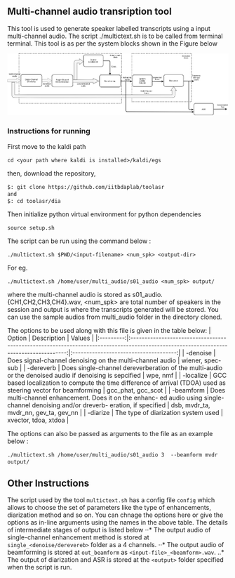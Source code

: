 ## Multi-channel audio transription tool
This tool is used to generate speaker labelled transcripts using a input multi-channel audio. The script ./multictext.sh is to be called from terminal terminal. This tool is as per the system blocks shown in the Figure below

![System Piupeline](https://github.com/iitbdaplab/toolasr/blob/master/back-end_framework.png)

### Instructions for running
First move to the kaldi path
```
cd <your path where kaldi is installed>/kaldi/egs
```
then, download the repository, 
```
$: git clone https://github.com/iitbdaplab/toolasr
and
$: cd toolasr/dia 
```

Then initialize python virtual environment for python dependencies
```
source setup.sh
```
The script can be run using the command below :
```
./multictext.sh $PWD/<input-filename> <num_spk> <output-dir>
```
For eg.
```
./multictext.sh /home/user/multi_audio/s01_audio <num_spk> output/ 
```
where the multi-channel audio is stored as s01_audio.{CH1,CH2,CH3,CH4}.wav, <num_spk> are total number of speakers 
in the session and output is where the transcripts generated will be stored. You can use the sample audios from multi_audio 
folder in the directory cloned. 

The options to be used along with this file is given in the table below:
|   Option  |                                                              Description                                                              |                 Values                |
|:---------:|:-------------------------------------------------------------------------------------------------------------------------------------:|:-------------------------------------:|
| -denoise  | Does signal-channel denoising on the multi-channel audio                                                                              |            wiener, spec-sub           |
| -dereverb | Does single-channel dereverberation of the multi-audio or  the denoised audio if denoising is sepcified                               |                wpe, nmf               |
| -localize | GCC based localization to compute the time difference of  arrival (TDOA) used as steering vector for beamforming                      |           gcc_phat, gcc_scot          |
| -beamform | Does multi-channel enhancement. Does it on the enhanc- ed audio using  single-channel denoising and/or dreverb- eration, if specified | dsb, mvdr_ta, mvdr_nn, gev_ta, gev_nn |
| -diarize  | The type of diarization system used                                                                                                   |          xvector, tdoa, xtdoa         |

The options can also be passed as arguments to the file as an example below :
```
./multictext.sh /home/user/multi_audio/s01_audio 3  --beamform mvdr output/ 
```
## Other Instructions
The script used by the tool ```multictext.sh``` has a config file ```config``` which allows to choose the set of parameters 
like the type of enhancements, diarization method and so on. You can chnage the options here or give the options as in-line arguments using the names in the above table.
The details of intermediate stages of output is listed below
⋅⋅* The output audio of single-channel enhancement method is stored at ```single_<denoise/derevereb>``` folder as a 4 channels.
⋅⋅* The output audio of beamforming is stored at ```out_beamform``` as ```<input-file>_<beamform>.wav```.
..* The output of diarization and ASR is stored at the ```<output>``` folder specified when the script is run.
